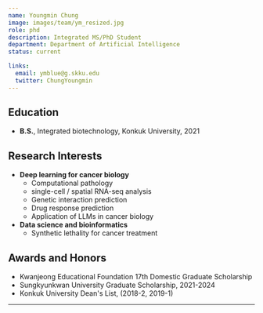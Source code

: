 ```yaml
---
name: Youngmin Chung
image: images/team/ym_resized.jpg
role: phd
description: Integrated MS/PhD Student
department: Department of Artificial Intelligence
status: current

links:
  email: ymblue@g.skku.edu
  twitter: ChungYoungmin
---
```



## **Education**

* **B.S.**, Integrated biotechnology, Konkuk University, 2021

## **Research Interests**

* **Deep learning for cancer biology**
  - Computational pathology
  - single-cell / spatial RNA-seq analysis
  - Genetic interaction prediction
  - Drug response prediction
  - Application of LLMs in cancer biology
* **Data science and bioinformatics**
  - Synthetic lethality for cancer treatment

## **Awards and Honors**

* Kwanjeong Educational Foundation 17th Domestic Graduate Scholarship 
* Sungkyunkwan University Graduate Scholarship, 2021-2024
* Konkuk University Dean's List, (2018-2, 2019-1)

---


